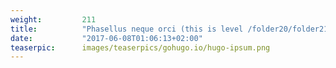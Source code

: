 ```yaml
---
weight:         211
title:          "Phasellus neque orci (this is level /folder20/folder21/folder211)"
date:           "2017-06-08T01:06:13+02:00"
teaserpic:      images/teaserpics/gohugo.io/hugo-ipsum.png
---
```

